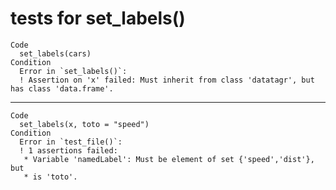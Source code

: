 # tests for set_labels()

    Code
      set_labels(cars)
    Condition
      Error in `set_labels()`:
      ! Assertion on 'x' failed: Must inherit from class 'datatagr', but has class 'data.frame'.

---

    Code
      set_labels(x, toto = "speed")
    Condition
      Error in `test_file()`:
      ! 1 assertions failed:
       * Variable 'namedLabel': Must be element of set {'speed','dist'}, but
       * is 'toto'.


